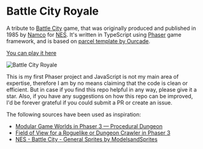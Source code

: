 # Battle City Royale

A tribute to [Battle City](https://en.wikipedia.org/wiki/Battle_City) game, that was originally produced and published in 1985 by [Namco](https://en.wikipedia.org/wiki/Namco) for [NES](https://en.wikipedia.org/wiki/Nintendo_Entertainment_System).
It's written in TypeScript using [Phaser](https://phaser.io/) game framework, and is based on [parcel template by Ourcade](https://github.com/ourcade/phaser3-parcel-template).

[You can play it here](https://rzinurov.github.io/battle-city-royale/)

![Battle City Royale](https://user-images.githubusercontent.com/8040747/142743249-f863139a-31c2-4a13-9858-d1fd39bd6f69.gif)

This is my first Phaser project and JavaScript is not my main area of expertise, therefore I am by no means claiming that the code is clean or efficient.
But in case if you find this repo helpful in any way, please give it a star.
Also, if you have any suggestions on how this repo can be improved, I'd be forever grateful if you could submit a PR or create an issue.

The following sources have been used as inspiration:

- [Modular Game Worlds in Phaser 3 — Procedural Dungeon](https://itnext.io/modular-game-worlds-in-phaser-3-tilemaps-3-procedural-dungeon-3bc19b841cd)
- [Field of View for a Roguelike or Dungeon Crawler in Phaser 3](https://blog.ourcade.co/posts/2020/phaser3-mrpas-fov-field-of-view-algorithm-roguelike-dungeon-crawler/)
- [NES - Battle City - General Sprites by ModelsandSprites](https://www.deviantart.com/modelsandsprites/art/NES-Battle-City-General-Sprites-501889409)

